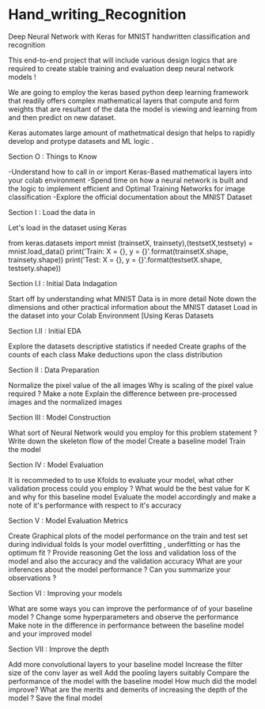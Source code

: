 # Hand_writing_Recognition

Deep Neural Network with Keras for MNIST handwritten classification and recognition

This end-to-end project that will include various design logics that are required to create stable training and evaluation deep neural network models !

We are going to employ the keras based python deep learning framework that readily offers complex mathematical layers that compute and form weights that are resultant of the data the model is viewing and learning from and then predict on new dataset.

Keras automates large amount of mathetmatical design that helps to rapidly develop and protype datasets and ML logic .

Section O : Things to Know

-Understand how to call in or import Keras-Based mathematical layers into your colab environment
-Spend time on how a neural network is built and the logic to implement efficient and Optimal Training Networks for image classification
-Explore the official documentation about the MNIST Dataset

Section I : Load the data in

Let's load in the dataset using Keras

from keras.datasets import mnist 
(trainsetX, trainsety),(testsetX,testsety) = mnist.load_data()
print('Train: X = {}, y = {}'.format(trainsetX.shape, trainsety.shape)) 
print('Test: X = {}, y = {}'.format(testsetX.shape, testsety.shape))

Section I.I : Initial Data Indagation

Start off by understanding what MNIST Data is in more detail
Note down the dimensions and other practical information about the MNIST dataset
Load in the dataset into your Colab Environment [Using Keras Datasets

Section I.II : Initial EDA

Explore the datasets descriptive statistics if needed
Create graphs of the counts of each class
Make deductions upon the class distribution

Section II : Data Preparation

Normalize the pixel value of the all images
Why is scaling of the pixel value required ? Make a note
Explain the difference between pre-processed images and the normalized images

Section III : Model Construction

What sort of Neural Network would you employ for this problem statement ?
Write down the skeleton flow of the model
Create a baseline model
Train the model

Section IV : Model Evaluation

It is recommeded to to use Kfolds to evaluate your model, what other validation process could you employ ?
What would be the best value for K and why for this baseline model
Evaluate the model accordingly and make a note of it's performance with respect to it's accuracy

Section V : Model Evaluation Metrics

Create Graphical plots of the model performance on the train and test set during individual folds
Is your model overfitting , underfitting or has the optimum fit ? Provide reasoning
Get the loss and validation loss of the model and also the accuracy and the validation accuracy
What are your inferences about the model performance ? Can you summarize your observations ?

Section VI : Improving your models

What are some ways you can improve the performance of of your baseline model ?
Change some hyperparameters and observe the performance
Make note in the difference in performance between the baseline model and your improved model

Section VII : Improve the depth

Add more convolutional layers to your baseline model
Increase the filter size of the conv layer as well
Add the pooling layers suitably
Compare the performance of the model with the baseline model
How much did the model improve?
What are the merits and demerits of increasing the depth of the model ?
Save the final model
